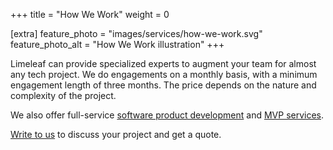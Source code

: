 +++
title = "How We Work"
weight = 0

[extra]
feature_photo = "images/services/how-we-work.svg"
feature_photo_alt = "How We Work illustration"
+++

Limeleaf can provide specialized experts to augment your team for almost any tech project. We do engagements on a monthly basis, with a minimum engagement length of three months. The price depends on the nature and complexity of the project.

We also offer full-service [software product development](/services/product-development/) and [MVP services](/services/mvp-development/).

[Write to us](https://limeleaf.io/contact/ "Contact us") to discuss your project and get a quote.
